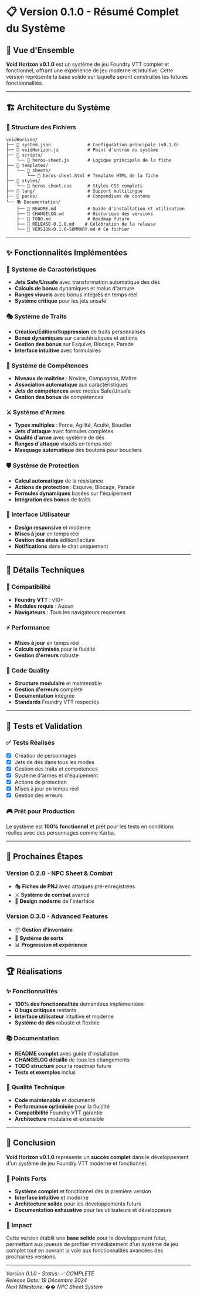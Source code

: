 # 📋 Version 0.1.0 - Résumé Complet du Système

## 🎯 Vue d'Ensemble

**Void Horizon v0.1.0** est un système de jeu Foundry VTT complet et fonctionnel, offrant une expérience de jeu moderne et intuitive. Cette version représente la base solide sur laquelle seront construites les futures fonctionnalités.

---

## 🏗️ Architecture du Système

### 📁 Structure des Fichiers
```
voidHorizon/
├── 📄 system.json              # Configuration principale (v0.1.0)
├── 📄 voidHorizon.js           # Point d'entrée du système
├── 📁 scripts/
│   └── 📄 heros-sheet.js       # Logique principale de la fiche
├── 📁 templates/
│   └── 📁 sheets/
│       └── 📄 heros-sheet.html # Template HTML de la fiche
├── 📁 styles/
│   └── 📄 heros-sheet.css      # Styles CSS complets
├── 📁 lang/                    # Support multilingue
├── 📁 packs/                   # Compendiums de contenu
└── 📚 Documentation/
    ├── 📄 README.md            # Guide d'installation et utilisation
    ├── 📄 CHANGELOG.md         # Historique des versions
    ├── 📄 TODO.md              # Roadmap future
    ├── 📄 RELEASE-0.1.0.md    # Célébration de la release
    └── 📄 VERSION-0.1.0-SUMMARY.md # Ce fichier
```

---

## ✨ Fonctionnalités Implémentées

### 🎲 Système de Caractéristiques
- **Jets Safe/Unsafe** avec transformation automatique des dés
- **Calculs de bonus** dynamiques et malus d'armure
- **Ranges visuels** avec bonus intégrés en temps réel
- **Système critique** pour les jets unsafe

### 🎭 Système de Traits
- **Création/Édition/Suppression** de traits personnalisés
- **Bonus dynamiques** sur caractéristiques et actions
- **Gestion des bonus** sur Esquive, Blocage, Parade
- **Interface intuitive** avec formulaires

### 🎯 Système de Compétences
- **Niveaux de maîtrise** : Novice, Compagnon, Maître
- **Association automatique** aux caractéristiques
- **Jets de compétences** avec modes Safe/Unsafe
- **Gestion des bonus** de compétences

### ⚔️ Système d'Armes
- **Types multiples** : Force, Agilité, Acuité, Bouclier
- **Jets d'attaque** avec formules complètes
- **Qualité d'arme** avec système de dés
- **Ranges d'attaque** visuels en temps réel
- **Masquage automatique** des boutons pour boucliers

### 🛡️ Système de Protection
- **Calcul automatique** de la résistance
- **Actions de protection** : Esquive, Blocage, Parade
- **Formules dynamiques** basées sur l'équipement
- **Intégration des bonus** de traits

### 🎨 Interface Utilisateur
- **Design responsive** et moderne
- **Mises à jour** en temps réel
- **Gestion des états** édition/lecture
- **Notifications** dans le chat uniquement

---

## 🔧 Détails Techniques

### 🎯 Compatibilité
- **Foundry VTT** : v10+
- **Modules requis** : Aucun
- **Navigateurs** : Tous les navigateurs modernes

### ⚡ Performance
- **Mises à jour** en temps réel
- **Calculs optimisés** pour la fluidité
- **Gestion d'erreurs** robuste

### 🧹 Code Quality
- **Structure modulaire** et maintenable
- **Gestion d'erreurs** complète
- **Documentation** intégrée
- **Standards** Foundry VTT respectés

---

## 🧪 Tests et Validation

### ✅ Tests Réalisés
- [x] Création de personnages
- [x] Jets de dés dans tous les modes
- [x] Gestion des traits et compétences
- [x] Système d'armes et d'équipement
- [x] Actions de protection
- [x] Mises à jour en temps réel
- [x] Gestion des erreurs

### 🎮 Prêt pour Production
Le système est **100% fonctionnel** et prêt pour les tests en conditions réelles avec des personnages comme Karba.

---

## 🚀 Prochaines Étapes

### Version 0.2.0 - NPC Sheet & Combat
- 🎭 **Fiches de PNJ** avec attaques pré-enregistrées
- ⚔️ **Système de combat** avancé
- 🎨 **Design moderne** de l'interface

### Version 0.3.0 - Advanced Features
- 📦 **Gestion d'inventaire**
- 🔮 **Système de sorts**
- 📊 **Progression et expérience**

---

## 🏆 Réalisations

### ✨ Fonctionnalités
- **100% des fonctionnalités** demandées implémentées
- **0 bugs critiques** restants
- **Interface utilisateur** intuitive et moderne
- **Système de dés** robuste et flexible

### 📚 Documentation
- **README complet** avec guide d'installation
- **CHANGELOG détaillé** de tous les changements
- **TODO structuré** pour la roadmap future
- **Tests et exemples** inclus

### 🔧 Qualité Technique
- **Code maintenable** et documenté
- **Performance optimisée** pour la fluidité
- **Compatibilité** Foundry VTT garantie
- **Architecture** modulaire et extensible

---

## 🎊 Conclusion

**Void Horizon v0.1.0** représente un **succès complet** dans le développement d'un système de jeu Foundry VTT moderne et fonctionnel.

### 🌟 Points Forts
- **Système complet** et fonctionnel dès la première version
- **Interface intuitive** et moderne
- **Architecture solide** pour les développements futurs
- **Documentation exhaustive** pour les utilisateurs et développeurs

### 🎯 Impact
Cette version établit une **base solide** pour le développement futur, permettant aux joueurs de profiter immédiatement d'un système de jeu complet tout en ouvrant la voie aux fonctionnalités avancées des prochaines versions.

---

*Version 0.1.0 - Status: ✅ COMPLETE*  
*Release Date: 19 Décembre 2024*  
*Next Milestone: �� NPC Sheet System*
